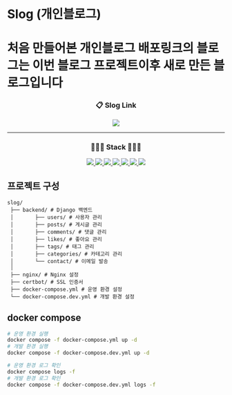 # Slog (개인블로그)
# 처음 만들어본 개인블로그 배포링크의 블로그는 이번 블로그 프로젝트이후 새로 만든 블로그입니다
<div align="center">

  <h3>📋 Slog Link</h3>
  <p>
  </p>
   <a href="https://slog.my" target="_blank">
    <img src="https://img.shields.io/badge/배포 링크-8867DF?style=for-the-badge">
  </a>
</div>

---
<div align="center">
<h3>👩🏻‍💻 Stack 👩🏻‍💻</h3>
<a href="https://www.djangoproject.com/">
  <img src="https://img.shields.io/badge/django-009688?style=for-the-badge&logo=django&logoColor=white">
</a>
<a href="https://www.postgresql.org/">
  <img src="https://img.shields.io/badge/postgresql-4169E1?style=for-the-badge&logo=postgresql&logoColor=white">
</a>
<a href="https://www.docker.com/">
  <img src="https://img.shields.io/badge/docker-%230db7ed.svg?style=for-the-badge&logo=docker&logoColor=white">
</a>
<a href="https://www.python.org/">
  <img src="https://img.shields.io/badge/Python-3776AB?style=for-the-badge&logo=Python&logoColor=white">
</a>
<a href="https://uvicorn.org/">
  <img src="https://img.shields.io/badge/uvicorn-009688?style=for-the-badge&logo=uvicorn&logoColor=white">
</a>
<a href="https://www.nginx.com/">
  <img src="https://img.shields.io/badge/nginx-%23009639.svg?style=for-the-badge&logo=nginx&logoColor=white">
</a>
<a href="https://www.ncloud.com/">
  <img src="https://img.shields.io/badge/NAVER%20CLOUD-%03C75A.svg?style=for-the-badge&logo=NAVER&logoColor=white">
</a>
</div>


## 프로젝트 구성

```
slog/
 ├── backend/ # Django 백엔드
 │       ├── users/ # 사용자 관리
 │       ├── posts/ # 게시글 관리
 │       ├── comments/ # 댓글 관리
 │       ├── likes/ # 좋아요 관리
 │       ├── tags/ # 태그 관리
 │       ├── categories/ # 카테고리 관리
 │       └── contact/ # 이메일 발송
 │       
 ├── nginx/ # Nginx 설정
 ├── certbot/ # SSL 인증서
 ├── docker-compose.yml # 운영 환경 설정
 └── docker-compose.dev.yml # 개발 환경 설정
```

## docker compose
```bash
# 운영 환경 실행
docker compose -f docker-compose.yml up -d
# 개발 환경 실행
docker compose -f docker-compose.dev.yml up -d

# 운영 환경 로그 확인
docker compose logs -f
# 개발 환경 로그 확인
docker compose -f docker-compose.dev.yml logs -f
``` 
